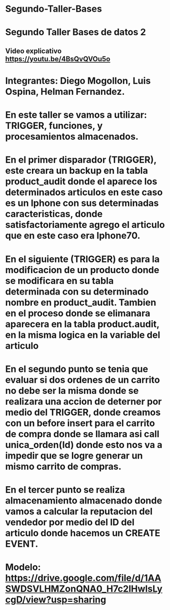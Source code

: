 # Segundo-Taller-Bases
# Segundo Taller Bases de datos 2
## Video explicativo https://youtu.be/4BsQvQVOu5o
# Integrantes: Diego Mogollon, Luis Ospina, Helman Fernandez.
# En este taller se vamos a utilizar: TRIGGER, funciones, y procesamientos almacenados.
# En el primer disparador (TRIGGER), este creara un backup en la tabla product_audit donde el aparece los determinados articulos en este caso es un Iphone con sus determinadas caracteristicas, donde satisfactoriamente agrego el articulo que en este caso era Iphone70.
# En el siguiente (TRIGGER) es para la modificacion de un producto donde se modificara en su tabla determinada con su determinado nombre  en product_audit. Tambien en el proceso donde se elimanara aparecera en la tabla product.audit, en la misma logica en la variable del articulo
# En el segundo punto se tenia que evaluar si dos ordenes de un carrito no debe ser la misma donde se realizara una accion de deterner por medio del TRIGGER, donde creamos con un before insert para el carrito de compra donde se llamara asi call unica_orden(Id) donde esto nos va a impedir que se logre generar un mismo carrito de compras.
# En el tercer punto se realiza almacenamiento almacenado donde vamos a calcular la reputacion del vendedor por medio del ID del articulo donde  hacemos un CREATE EVENT.
# Modelo: https://drive.google.com/file/d/1AASWDSVLHMZonQNA0_H7c2lHwlsLycgD/view?usp=sharing
